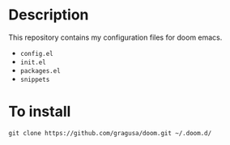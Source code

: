 # Description

This repository contains my configuration files for doom emacs.

  - `config.el`
  - `init.el`
  - `packages.el`
  - `snippets`

# To install

``` shell
git clone https://github.com/gragusa/doom.git ~/.doom.d/
```
